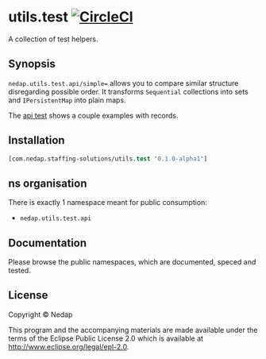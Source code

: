 # utils.test [![CircleCI](https://circleci.com/gh/nedap/utils.test.svg?style=svg&circle-token=40d5b1ddb5290559200d8569aeeba8ef70ef1883)](https://circleci.com/gh/nedap/utils.test)

A collection of test helpers.

## Synopsis

`nedap.utils.test.api/simple=` allows you to compare similar structure disregarding possible order.
It transforms `Sequential` collections into sets and `IPersistentMap` into plain maps.

The [api test](test/unit/nedap/utils/test/api.cljc) shows a couple examples with records.

## Installation

```clojure
[com.nedap.staffing-solutions/utils.test "0.1.0-alpha1"]
```

## ns organisation

There is exactly 1 namespace meant for public consumption:
 - `nedap.utils.test.api`

## Documentation

Please browse the public namespaces, which are documented, speced and tested.

## License

Copyright © Nedap

This program and the accompanying materials are made available under the terms of the Eclipse Public License 2.0 which is available at http://www.eclipse.org/legal/epl-2.0.
